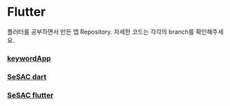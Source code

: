 # Flutter
플러터를 공부하면서 만든 앱 Repository. 자세한 코드는 각각의 branch를 확인해주세요.
### [keywordApp](https://github.com/sinbee0402/Flutter/tree/keywordApp)
### [SeSAC dart](https://github.com/sinbee0402/Flutter/tree/SeSAC_dart)
### [SeSAC flutter](https://github.com/sinbee0402/Flutter/tree/SeSAC_flutter)
